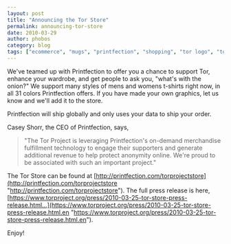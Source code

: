 ```yaml
---
layout: post
title: "Announcing the Tor Store"
permalink: announcing-tor-store
date: 2010-03-29
author: phobos
category: blog
tags: ["ecommerce", "mugs", "printfection", "shopping", "tor logo", "tor store", "tshirts"]
---
```


We've teamed up with Printfection to offer you a chance to support Tor, enhance your wardrobe, and get people to ask you, "what's with the onion?" We support many styles of mens and womens t-shirts right now, in all 31 colors Printfection offers. If you have made your own graphics, let us know and we'll add it to the store.

Printfection will ship globally and only uses your data to ship your order.

Casey Shorr, the CEO of Printfection, says,

> "The Tor Project is leveraging Printfection's on-demand merchandise fulfillment technology to engage their supporters and generate additional revenue to help protect anonymity online. We're proud to be associated with such an important project."

The Tor Store can be found at [http://printfection.com/torprojectstore](http://printfection.com/torprojectstore "http://printfection.com/torprojectstore"). The full press release is here, [https://www.torproject.org/press/2010-03-25-tor-store-press-release.html...](https://www.torproject.org/press/2010-03-25-tor-store-press-release.html.en "https://www.torproject.org/press/2010-03-25-tor-store-press-release.html.en").

Enjoy!

